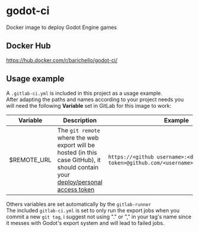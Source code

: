 # godot-ci
Docker image to deploy Godot Engine games

## Docker Hub
https://hub.docker.com/r/barichello/godot-ci/

## Usage example
A `.gitlab-ci.yml` is included in this project as a usage example.<br>
After adapting the paths and names according to your project needs you will need the following **Variable** set in GitLab for this image to work:

|Variable|Description|Example|
|-|-|-|
|$REMOTE_URL | The `git remote` where the web export will be hosted (in this case GitHub), it should contain your [deploy/personal access token](https://github.com/settings/tokens)|`https://<github username>:<deploy token>@github.com/<username>/<repository>.git`

Others variables are set automatically by the `gitlab-runner`<br>
The included `gitlab-ci.yml` is set to only run the export jobs when you commit a new `git tag`, i suggest not using "." or "," in your tag's name since it messes with Godot's export system and will lead to failed jobs.
